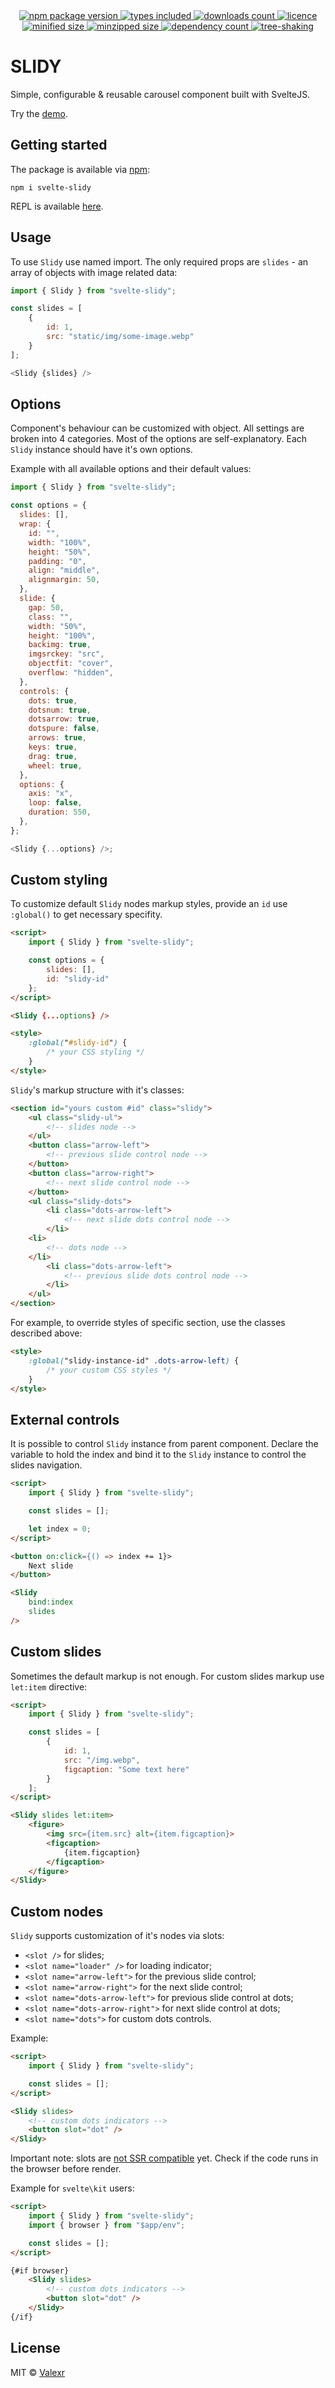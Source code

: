 <div align="center">
    <a href="https://www.npmjs.com/package/svelte-slidy">
        <img alt="npm package version" src="https://badgen.net/npm/v/svelte-slidy" />
    </a>
    <a href="https://www.npmjs.com/package/svelte-slidy">
        <img alt="types included" src="https://badgen.net/npm/types/svelte-slidy" />
    </a>
    <a href="https://www.npmjs.com/package/svelte-slidy">
        <img alt="downloads count" src="https://badgen.net/npm/dt/svelte-slidy" />
    </a>
    <a href="https://www.npmjs.com/package/svelte-slidy">
        <img alt="licence" src="https://badgen.net/npm/license/svelte-slidy" />
    </a>
</div>

<div align="center">
    <a href="https://bundlephobia.com/package/svelte-slidy">
        <img alt="minified size" src="https://badgen.net/bundlephobia/min/svelte-slidy/" />
    </a>
    <a href="https://bundlephobia.com/package/svelte-slidy">
        <img alt="minzipped size" src="https://badgen.net/bundlephobia/minzip/svelte-slidy/" />
    </a>
    <a href="https://bundlephobia.com/package/svelte-slidy">
        <img alt="dependency count" src="https://badgen.net/bundlephobia/dependency-count/svelte-slidy/" />
    </a>
    <a href="https://bundlephobia.com/package/svelte-slidy">
        <img alt="tree-shaking" src="https://badgen.net/bundlephobia/tree-shaking/svelte-slidy/" />
    </a>
</div>

# SLIDY

Simple, configurable & reusable carousel component built with SvelteJS.

Try the [demo](https://slidy.valexr.online).

## Getting started

The package is available via [npm](https://www.npmjs.com/package/svelte-slidy):

```
npm i svelte-slidy
```

REPL is available
[here](https://svelte.dev/repl/63eabf4de9ef40108da038cf55cba8dd).

## Usage

To use `Slidy` use named import. The only required props are `slides` - an array
of objects with image related data:

```js
import { Slidy } from "svelte-slidy";

const slides = [
    {
        id: 1,
        src: "static/img/some-image.webp"
    }
];

<Slidy {slides} />
```

## Options

Component's behaviour can be customized with object. All settings are broken
into 4 categories. Most of the options are self-explanatory. Each `Slidy`
instance should have it's own options.

Example with all available options and their default values:

```js
import { Slidy } from "svelte-slidy";

const options = {
  slides: [],
  wrap: {
    id: "",
    width: "100%",
    height: "50%",
    padding: "0",
    align: "middle",
    alignmargin: 50,
  },
  slide: {
    gap: 50,
    class: "",
    width: "50%",
    height: "100%",
    backimg: true,
    imgsrckey: "src",
    objectfit: "cover",
    overflow: "hidden",
  },
  controls: {
    dots: true,
    dotsnum: true,
    dotsarrow: true,
    dotspure: false,
    arrows: true,
    keys: true,
    drag: true,
    wheel: true,
  },
  options: {
    axis: "x",
    loop: false,
    duration: 550,
  },
};

<Slidy {...options} />;
```

## Custom styling

To customize default `Slidy` nodes markup styles, provide an `id` use
`:global()` to get necessary specifity.

```html
<script>
    import { Slidy } from "svelte-slidy";

    const options = {
        slides: [],
        id: "slidy-id"
    };
</script>

<Slidy {...options} />

<style>
    :global("#slidy-id") {
        /* your CSS styling */
    }
</style>
```

`Slidy`'s markup structure with it's classes:

```html
<section id="yours custom #id" class="slidy">
    <ul class="slidy-ul">
        <!-- slides node -->
    </ul>
    <button class="arrow-left">
        <!-- previous slide control node -->
    </button>
    <button class="arrow-right">
        <!-- next slide control node -->
    </button>
    <ul class="slidy-dots">
        <li class="dots-arrow-left">
            <!-- next slide dots control node -->
        </li>
    <li>
        <!-- dots node -->
    </li>
        <li class="dots-arrow-left">
            <!-- previous slide dots control node -->
        </li>
    </ul>
</section>
```

For example, to override styles of specific section, use the classes described
above:

```html
<style>
    :global("slidy-instance-id" .dots-arrow-left) {
        /* your custom CSS styles */
    }
</style>
```

## External controls

It is possible to control `Slidy` instance from parent component. Declare the
variable to hold the index and bind it to the `Slidy` instance to control the
slides navigation.

```html
<script>
    import { Slidy } from "svelte-slidy";

    const slides = [];

    let index = 0;
</script>

<button on:click={() => index += 1}>
    Next slide
</button>

<Slidy
    bind:index
    slides
/>
```

## Custom slides

Sometimes the default markup is not enough. For custom slides markup use
`let:item` directive:

```html
<script>
    import { Slidy } from "svelte-slidy";

    const slides = [
        {
            id: 1,
            src: "/img.webp",
            figcaption: "Some text here"
        }
    ];
</script>

<Slidy slides let:item>
    <figure>
        <img src={item.src} alt={item.figcaption}>
        <figcaption>
            {item.figcaption}
        </figcaption>
    </figure>
</Slidy>
```

## Custom nodes

`Slidy` supports customization of it's nodes via slots:

- `<slot />` for slides;
- `<slot name="loader" />` for loading indicator;
- `<slot name="arrow-left">` for the previous slide control;
- `<slot name="arrow-right">` for the next slide control;
- `<slot name="dots-arrow-left">` for previous slide control at dots;
- `<slot name="dots-arrow-right">` for next slide control at dots;
- `<slot name="dots">` for custom dots controls.

Example:

```html
<script>
    import { Slidy } from "svelte-slidy";

    const slides = [];
</script>

<Slidy slides>
    <!-- custom dots indicators -->
    <button slot="dot" />
</Slidy>
```

Important note: slots are
[not SSR compatible](https://github.com/Valexr/svelte-slidy/issues/21) yet.
Check if the code runs in the browser before render.

Example for `svelte\kit` users:

```html
<script>
    import { Slidy } from "svelte-slidy";
    import { browser } from "$app/env";

    const slides = [];
</script>

{#if browser}
    <Slidy slides>
        <!-- custom dots indicators -->
        <button slot="dot" />
    </Slidy>
{/if}
```

## License

MIT &copy; [Valexr](https://github.com/Valexr)
